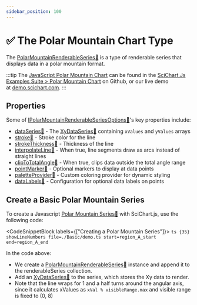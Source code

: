 ```yaml
---
sidebar_position: 100
---
```


# ✅ The Polar Mountain Chart Type

The [PolarMountainRenderableSeries:blue_book:](https://www.scichart.com/documentation/js/v4/typedoc/classes/polarmountainrenderableseries.html) is a type of renderable series that displays data in a polar mountain format.

:::tip
The [JavaScript Polar Mountain Chart](http://stagingdemo2.scichart.com/demo/javascript/polar-mountain-chart) can be found in the [SciChart.Js Examples Suite > Polar Mountain Chart](https://github.com/ABTSoftware/SciChart.JS.Examples/blob/release_v4.0/Examples/src/components/Examples/Charts2D/PolarCharts/PolarMountainChart) on Github, or our live demo at [demo.scichart.com](http://stagingdemo2.scichart.com/demo/react/polar-mountain-chart).
:::

<ChartFromSciChartDemo 
    src="http://stagingdemo2.scichart.com/demo/iframe/polar-mountain-chart"
    title="Polar Mountain Series Chart"
/>


## Properties

Some of [IPolarMountainRenderableSeriesOptions:blue_book:](https://www.scichart.com/documentation/js/v4/typedoc/interfaces/ipolarmountainrenderableseriesoptions.html)'s key properties include:

- [dataSeries:blue_book:](https://www.scichart.com/documentation/js/v4/typedoc/interfaces/ipolarmountainrenderableseriesoptions.html#dataseries) - The [XyDataSeries:blue_book:](https://www.scichart.com/documentation/js/v4/typedoc/classes/xydataseries.html) containing `xValues` and `yValues` arrays
- [stroke:blue_book:](https://www.scichart.com/documentation/js/v4/typedoc/interfaces/ipolarmountainrenderableseriesoptions.html#stroke) - Stroke color for the line
- [strokeThickness:blue_book:](https://www.scichart.com/documentation/js/v4/typedoc/interfaces/ipolarmountainrenderableseriesoptions.html#strokethickness) - Thickness of the line
- [interpolateLine:blue_book:](https://www.scichart.com/documentation/js/v4/typedoc/interfaces/ipolarmountainrenderableseriesoptions.html#interpolateline) - When true, line segments draw as arcs instead of straight lines
- [clipToTotalAngle:blue_book:](https://www.scichart.com/documentation/js/v4/typedoc/interfaces/ipolarmountainrenderableseriesoptions.html#cliptototalangle) - When true, clips data outside the total angle range
- [pointMarker:blue_book:](https://www.scichart.com/documentation/js/v4/typedoc/interfaces/ipolarmountainrenderableseriesoptions.html#pointmarker) - Optional markers to display at data points
- [paletteProvider:blue_book:](https://www.scichart.com/documentation/js/v4/typedoc/interfaces/ipolarmountainrenderableseriesoptions.html#paletteprovider) - Custom coloring provider for dynamic styling
- [dataLabels:blue_book:](https://www.scichart.com/documentation/js/v4/typedoc/interfaces/ipolarmountainrenderableseriesoptions.html#datalabels) - Configuration for optional data labels on points

## Create a Basic Polar Mountain Series

To create a Javascript [Polar Mountain Series:blue_book:](https://www.scichart.com/documentation/js/v4/typedoc/classes/polarmountainrenderableseries.html) with SciChart.js, use the following code:

<CodeSnippetBlock labels={["Creating a Polar Mountain Series"]}>
    ```ts {35} showLineNumbers file=./Basic/demo.ts start=region_A_start end=region_A_end
    ```
</CodeSnippetBlock>

<LiveDocSnippet name="./Basic/demo" />

In the code above:
- We create a [PolarMountainRenderableSeries:blue_book:](https://www.scichart.com/documentation/js/v4/typedoc/classes/polarmountainrenderableseries.html) instance and append it to the renderableSeries collection.
- Add an [XyDataSeries:blue_book:](https://www.scichart.com/documentation/js/v4/typedoc/classes/xydataseries.html) to the series, which stores the Xy data to render.
- Note that the line wraps for 1 and a half turns around the angular axis, since it calculates xValues as `xVal % visibleRange.max` and visible range is fixed to (0, 8)

